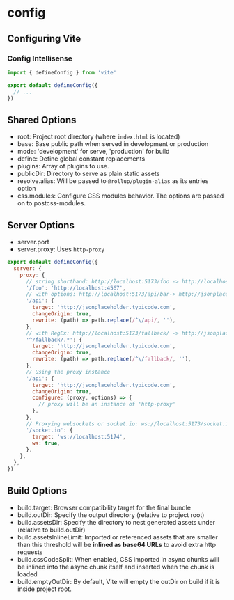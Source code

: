 # config

## Configuring Vite

### Config Intellisense

```ts
import { defineConfig } from 'vite'

export default defineConfig({
  // ...
})
```

## Shared Options

- root: Project root directory (where `index.html` is located)
- base: Base public path when served in development or production
- mode: 'development' for serve, 'production' for build
- define: Define global constant replacements
- plugins: Array of plugins to use.
- publicDir: Directory to serve as plain static assets
- resolve.alias: Will be passed to `@rollup/plugin-alias` as its entries option
- css.modules: Configure CSS modules behavior. The options are passed on to postcss-modules.

## Server Options

- server.port
- server.proxy: Uses `http-proxy`

```js
export default defineConfig({
  server: {
    proxy: {
      // string shorthand: http://localhost:5173/foo -> http://localhost:4567/foo
      '/foo': 'http://localhost:4567',
      // with options: http://localhost:5173/api/bar-> http://jsonplaceholder.typicode.com/bar
      '/api': {
        target: 'http://jsonplaceholder.typicode.com',
        changeOrigin: true,
        rewrite: (path) => path.replace(/^\/api/, ''),
      },
      // with RegEx: http://localhost:5173/fallback/ -> http://jsonplaceholder.typicode.com/
      '^/fallback/.*': {
        target: 'http://jsonplaceholder.typicode.com',
        changeOrigin: true,
        rewrite: (path) => path.replace(/^\/fallback/, ''),
      },
      // Using the proxy instance
      '/api': {
        target: 'http://jsonplaceholder.typicode.com',
        changeOrigin: true,
        configure: (proxy, options) => {
          // proxy will be an instance of 'http-proxy'
        },
      },
      // Proxying websockets or socket.io: ws://localhost:5173/socket.io -> ws://localhost:5174/socket.io
      '/socket.io': {
        target: 'ws://localhost:5174',
        ws: true,
      },
    },
  },
})
```

## Build Options

- build.target: Browser compatibility target for the final bundle
- build.outDir: Specify the output directory (relative to project root)
- build.assetsDir: Specify the directory to nest generated assets under (relative to build.outDir)
- build.assetsInlineLimit: Imported or referenced assets that are smaller than this threshold will be **inlined as base64 URLs** to avoid extra http requests
- build.cssCodeSplit: When enabled, CSS imported in async chunks will be inlined into the async chunk itself and inserted when the chunk is loaded
- build.emptyOutDir: By default, Vite will empty the outDir on build if it is inside project root.
